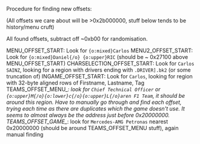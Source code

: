 Procedure for finding new offsets:

(All offsets we care about will be >0x2b000000, stuff below tends to be history/menu cruft)

All found offsets, subtract off ~0xb00 for randomisation.

MENU_OFFSET_START: Look for `{o:mixed}Carlos`
MENU2_OFFSET_START: Look for `{o:mixed}Daniel{/o} {o:upper}RIC` (should be ~ 0x27100 above MENU_OFFSET_START)
CHARSELECTION_OFFSET_START: Look for `Carlos SAINZ`, looking for a region with drivers ending with `.DRIVER].bk2` (or some truncation of)
INGAME_OFFSET_START: Look for `Carlos`, looking for region with 32-byte aligned rows of Firstname, Lastname, Tag
TEAMS_OFFSET_MENU_*: look for `Chief Technical Officer` or `{o:upper}M{/o}{o:lower}c{/o}{o:upper}L{/o}aren F1 Team`, it should be around this region. Have to manually go through and find each offset, trying each time as there are duplicates which the game doesn't use. It seems to almost always be the address just before 0x20000000.
TEAMS_OFFSET_GAME_*: look for `Mercedes-AMG Petronas` nearest 0x20000000 (should be around TEAMS_OFFSET_MENU stuff), again manual finding
